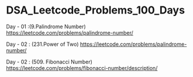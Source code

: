 # DSA_Leetcode_Problems_100_Days


Day - 01  :(9.Palindrome Number) https://leetcode.com/problems/palindrome-number/


Day - 02 : (231.Power of Two) https://leetcode.com/problems/palindrome-number/


Day - 02 : (509. Fibonacci Number) https://leetcode.com/problems/fibonacci-number/description/